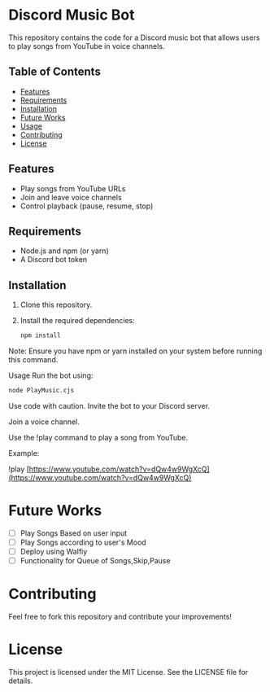 # Discord Music Bot

This repository contains the code for a Discord music bot that allows users to play songs from YouTube in voice channels.

## Table of Contents

- [Features](#features)
- [Requirements](#requirements)
- [Installation](#installation)
- [Future Works](#FutureWorks)
- [Usage](#usage)
- [Contributing](#contributing)
- [License](#license)

## Features <a name="features"></a>

- Play songs from YouTube URLs
- Join and leave voice channels
- Control playback (pause, resume, stop)

## Requirements <a name="requirements"></a>

- Node.js and npm (or yarn)
- A Discord bot token

## Installation <a name="installation"></a>

1. Clone this repository.
2. Install the required dependencies:

   ```bash
   npm install
   ```

Note: Ensure you have npm or yarn installed on your system before running this command.

Usage <a name="usage"></a>
Run the bot using:

```Bash
node PlayMusic.cjs
```

Use code with caution.
Invite the bot to your Discord server.

Join a voice channel.

Use the !play <url> command to play a song from YouTube.

Example:

!play [https://www.youtube.com/watch?v=dQw4w9WgXcQ](https://www.youtube.com/watch?v=dQw4w9WgXcQ)

# Future Works <a name="FutureWorks"></a>

- [ ] Play Songs Based on user input
- [ ] Play Songs according to user's Mood
- [ ] Deploy using Walfiy
- [ ] Functionality for Queue of Songs,Skip,Pause

# Contributing <a name="contributing"></a>

Feel free to fork this repository and contribute your improvements!

# License <a name="license"></a>

This project is licensed under the MIT License. See the LICENSE file for details.
